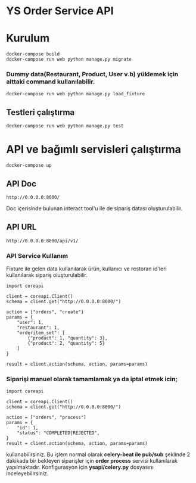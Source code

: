 # YS Order Service API

# Kurulum
```
docker-compose build
docker-compose run web python manage.py migrate
```

###  Dummy data(Restaurant, Product, User v.b) yüklemek için alttaki command kullanılabilir.
```
docker-compose run web python manage.py load_fixture
```

## Testleri çalıştırma
```
docker-compose run web python manage.py test
```

# API ve bağımlı servisleri çalıştırma
```
docker-compose up
```

## API Doc
```
http://0.0.0.0:8000/
```
Doc içerisinde bulunan interact tool'u ile de sipariş datası oluşturulabilir.

## API URL
```
http://0.0.0.0:8000/api/v1/
```

### API Service Kullanım
Fixture ile gelen data kullanılarak ürün, kullanıcı ve restoran id'leri kullanılarak sipariş oluşturulabilir. 
```
import coreapi

client = coreapi.Client()
schema = client.get("http://0.0.0.0:8000/")

action = ["orders", "create"]
params = {
    "user": 1,
    "restaurant": 1,
    "orderitem_set": [
	    {"product": 1, "quantity": 3}, 
	    {"product": 2, "quantity": 5}
	]
}

result = client.action(schema, action, params=params)
```
### Siparişi manuel olarak tamamlamak ya da iptal etmek icin;
```
import coreapi

client = coreapi.Client()
schema = client.get("http://0.0.0.0:8000/")

action = ["orders", "process"]
params = {
    "id": 1,
    "status": "COMPLETED|REJECTED",
}
result = client.action(schema, action, params=params)
```
kullanabilirsiniz. Bu işlem normal olarak **celery-beat ile pub/sub** şeklinde 2 dakikada bir bekleyen siparişler için **order process** servisi kullanılarak yapılmaktadır.
Konfigurasyon için **ysapi/celery.py** dosyasını inceleyebilirsiniz.


